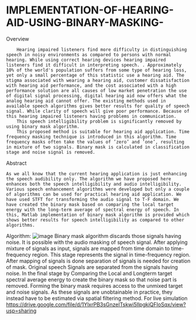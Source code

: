 # IMPLEMENTATION-OF-HEARING-AID-USING-BINARY-MASKING-
Overview

        Hearing impaired listeners find more difficulty in distinguishing speech in noisy environments as compared to persons with normal hearing. While using correct hearing devices hearing impaired listeners find it difficult in interpreting speech. . Approximately 10% of the world's population suffers from some type of hearing loss, yet only a small percentage of this statistic use a hearing aid. The stigma associated with wearing a hearing aid, customer dissatisfaction with hearing aid performance, and the cost associated with a high performance solution are all causes of low market penetration the use of digital signal processing, digital hearing aid now offers what the analog hearing aid cannot offer. The existing methods used in available speech algorithms gives better results for quality of speech signal. While clarity of speech will give poor performance. Because of this hearing impaired listeners having problems in communication.
        This speech intelligibility problem is significantly removed by using binary mask algorithm.
        This proposed method is suitable for hearing aid application. Time frequency masking technique is introduced in this algorithm. Time frequency masks often take the values of ’zero’ and ’one’, resulting in mixture of two signals. Binary mask is calculated in classification stage and noise signal is removed.
Abstract

    As we all know that the current hearing application is just enhancing the speech audibility only. The algorithm we have proposed here enhances both the speech intelligibility and audio intelligibility. Various speech enhancement algorithms were developed but only a couple of algorithms can be used for practical hearing aid application. We have used STFT for transforming the audio signal to T-F domain. We have created the binary mask based on comparing the local target energy with the long-term average of spectral energy of speech. In this, Matlab implementation of binary mask algorithm is provided which shows better results for speech intelligibility as compared to other algorithms.
Algorithm:
![image](https://user-images.githubusercontent.com/104260487/170621874-86fd3935-d73f-43bc-b78e-de71a46b0d9f.png)
Binary mask algorithm discards those signals having noise. It is possible with the audio masking of speech signal.
After applying mixture of signals as input, signals are mapped from time domain to time-frequency region. This stage represents the signal in time-frequency region.
After mapping of signals is done separation of signals is needed for creation of mask. Original speech Signals are separated from the signals having noise.
In the final stage by Comparing the Local and Longterm target spectral average energy to create the binary mask so that noise part is removed.
Forming the binary mask requires access to the unmixed target and noise signals. As these signals are unobtainable in practice, they instead have to be estimated via spatial filtering method.
For live simulation https://drive.google.com/file/d/1YlxrPB3sGnzeITskwi5IlpgkiQFIoSqx/view?usp=sharing
